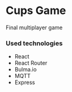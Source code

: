 # Cups Game

Final multiplayer game

### Used technologies
- React
- React Router
- Bulma.io
- MQTT
- Express
